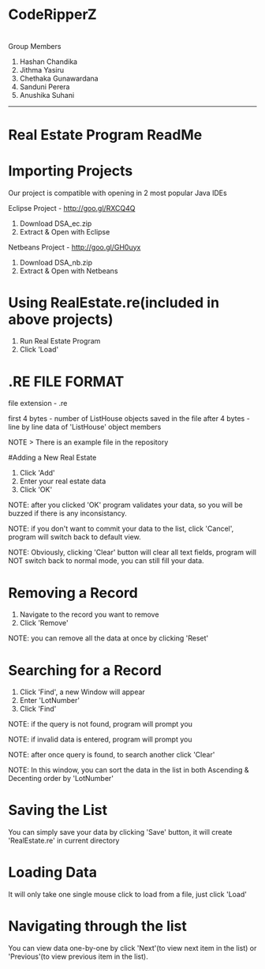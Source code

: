 # CodeRipperZ
#
Group Members
  1. Hashan Chandika
  2. Jithma Yasiru
  3. Chethaka Gunawardana
  4. Sanduni Perera
  5. Anushika Suhani

---------------------------------------------------------------------

# Real Estate Program ReadMe

# Importing Projects

Our project is compatible with opening in 2 most popular Java IDEs

Eclipse Project - http://goo.gl/RXCQ4Q
1. Download DSA_ec.zip
2. Extract & Open with Eclipse

Netbeans Project - http://goo.gl/GH0uyx
1. Download DSA_nb.zip
2. Extract & Open with Netbeans

# Using RealEstate.re(included in above projects)
1. Run Real Estate Program
2. Click 'Load'

# .RE FILE FORMAT

file extension - .re

first 4 bytes - number of ListHouse objects saved in the file
after 4 bytes - line by line data of 'ListHouse' object members

NOTE > There is an example file in the repository

#Adding a New Real Estate

1. Click 'Add'
2. Enter your real estate data
3. Click 'OK'

NOTE: after you clicked 'OK' program validates your data, so you will be buzzed if there is any inconsistancy.

NOTE: if you don't want to commit your data to the list, click 'Cancel', program will switch back to default view.

NOTE: Obviously, clicking 'Clear' button will clear all text fields, program will NOT switch back to normal mode, you can still fill your data.

# Removing a Record

1. Navigate to the record you want to remove
2. Click 'Remove'

NOTE: you can remove all the data at once by clicking 'Reset'

# Searching for a Record

1. Click 'Find', a new Window will appear
2. Enter 'LotNumber'
3. Click 'Find'

NOTE: if the query is not found, program will prompt you

NOTE: if invalid data is entered, program will prompt you

NOTE: after once query is found, to search another click 'Clear'

NOTE: In this window, you can sort the data in the list in both Ascending & Decenting order by 'LotNumber'

# Saving the List

You can simply save your data by clicking 'Save' button, it will create 'RealEstate.re' in current directory

# Loading Data

It will only take one single mouse click to load from a file, just click 'Load'

# Navigating through the list

You can view data one-by-one by click 'Next'(to view next item in the list) or 'Previous'(to view previous item in the list).

